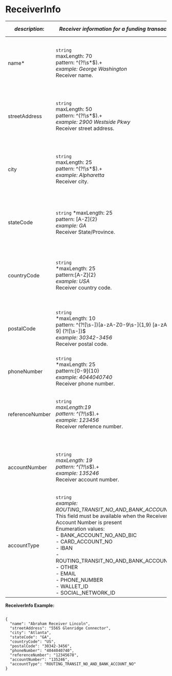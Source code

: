
# ReceiverInfo

| *description*:   | *Receiver information for a funding transaction.*|US MIDs|Non-US MIDs|
|----|----|----|----|
| name* |    ``` string ```  <br/> maxLength: 70  <br/> pattern: ^(?!\s*$).+  <br/> *example: George Washington* <br/> Receiver name.|Visa: Optional for AFT transactions<br/>MC: Mandatory for funding transactions|Visa: Mandatory for AFT transactions<br/>MC: Mandatory for funding transactions|
| streetAddress | ``` string ```  <br/> maxLength: 50  <br/> pattern: ^(?!\s*$).+   <br/> *example: 2900 Westside Pkwy* <br/>   Receiver street address.|Visa: Optional for AFT transactions <br/>MC: Optional for funding transactions|Visa: Optional for AFT transactions <br/>MC: Optional for funding transactions|
| city | ``` string ```   <br/> maxLength: 25  <br/> pattern: ^(?!\s*$).+    <br/> *example: Alpharetta*  <br/>  Receiver city.|Visa: Optional for AFT transactions <br/>MC: Optional for funding transactions|Visa: Optional for AFT transactions <br/>MC: Optional for funding transactions|  
| stateCode | ``` string ```  *maxLength: 25 <br/>  pattern: [A-Z]{2}   <br/> *example: GA*  <br/>  Receiver State/Province.|Visa: Optional for AFT transactions <br/>MC: Optional for funding transactions|Visa: Optional for AFT transactions <br/>MC: Optional for funding transactions|  
| countryCode | ``` string ```  <br/>  *maxLength: 25  <br/> pattern:[A-Z]{2}    <br/> *example: USA*  <br/>  Receiver country code.|Visa: Optional for AFT transactions <br/>MC: Optional for funding transactions|Visa: Optional for AFT transactions <br/>MC: Optional for funding transactions| 
| postalCode | ``` string ```  <br/>  *maxLength: 10  <br/> pattern: ^(?![\s-])[a-zA-Z0-9\s-]{1,9} [a-zA-Z0-9] (?![\s-])$  <br/> *example: 30342-3456*  <br/>  Receiver postal code.|Visa: Optional for AFT transactions <br/>MC: Optional for funding transactions|Visa: Optional for AFT transactions <br/>MC: Optional for funding transactions| 
| phoneNumber | ``` string ```  <br/> *maxLength: 25  <br/> pattern:[0-9]{10}    <br/> *example: 4044040740* <br/>  Receiver phone number.|MC: Optional for funding transactions|MC: Optional for funding transactions|    
| referenceNumber | ``` string ```  <br/>  *maxLength:19   <br/> pattern: ^(?!\s*$).+    <br/> *example: 123456*  <br/>  Receiver reference number.|Visa: Optional for AFT transactions <br/>MC: Optional for funding transactions|Visa: Optional for AFT transactions <br/>MC: Optional for funding transactions|
| accountNumber | ``` string ```  <br/>  *maxLength: 19  <br/> pattern: ^(?!\s*$).+    <br/> *example: 135246*   <br/> Receiver account number.|Visa: Optional for AFT transactions <br/>MC: Optional for funding transactions|Visa: Optional for AFT transactions <br/>MC: Optional for funding transactions|
| accountType |    ``` string ```  <br/>  *example: ROUTING_TRANSIT_NO_AND_BANK_ACCOUNT_NO* <br/> This field must be available when the Receiver Account Number is present  <br/> Enumeration values: <br/> - BANK_ACCOUNT_NO_AND_BIC <br/> - CARD_ACCOUNT_NO <br/> - IBAN <br/> - ROUTING_TRANSIT_NO_AND_BANK_ACCOUNT_NO <br/> - OTHER<br/> - EMAIL<br/> - PHONE_NUMBER<br/> - WALLET_ID<br/>- SOCIAL_NETWORK_ID|Visa: Optional for AFT transactions <br/>MC: Optional for funding transactions|Visa: Optional for AFT transactions <br/>MC: Optional for funding transactions|


**ReceiverInfo Example:**

```{r}

{
  "name": "Abraham Receiver Lincoln",
  "streetAddress": "5565 Glenridge Connector",
  "city": "Atlanta",
  "stateCode": "GA",
  "countryCode": "US",
  "postalCode": "30342-3456",
  "phoneNumber": "4044040740",
  "referenceNumber": "12345678",
  "accountNumber": "135246",
  "accountType": "ROUTING_TRANSIT_NO_AND_BANK_ACCOUNT_NO"
}
```



